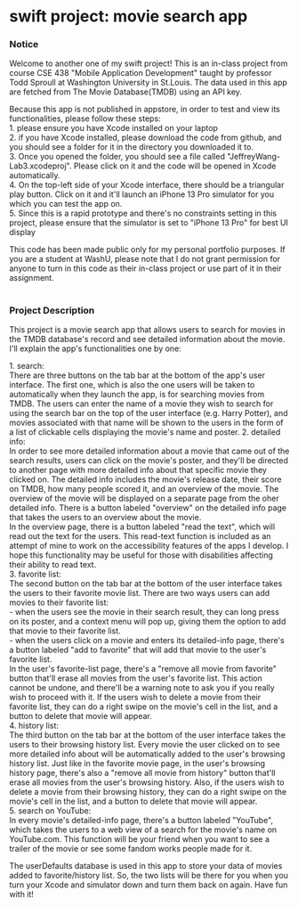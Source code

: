 # swift project: movie search app

<h3>Notice</h3>
<p>
Welcome to another one of my swift project! This is an in-class project from course CSE 438 "Mobile Application Development" taught by professor Todd Sproull at Washington University in St.Louis. The data used in this app are fetched from The Movie Database(TMDB) using an API key.
</p>
<p>
Because this app is not published in appstore, in order to test and view its functionalities, please follow these steps:<br>
1. please ensure you have Xcode installed on your laptop<br>
2. if you have Xcode installed, please download the code from github, and you should see a folder for it in the directory you downloaded it to.<br>
3. Once you opened the folder, you should see a file called "JeffreyWang-Lab3.xcodeproj". Please click on it and the code will be opened in Xcode automatically.<br>
4. On the top-left side of your Xcode interface, there should be a triangular play button. Click on it and it'll launch an iPhone 13 Pro simulator for you which you can test the app on.<br>
5. Since this is a rapid prototype and there's no constraints setting in this project, please ensure that the simulator is set to "iPhone 13 Pro" for best UI display<br>
</p>
<p>
This code has been made public only for my personal portfolio purposes. If you are a student at WashU, please note that I do not grant permission for anyone to turn in this code as their in-class project or use part of it in their assignment.
</p>

#

<h3>Project Description</h3>
<p>
This project is a movie search app that allows users to search for movies in the TMDB database's record and see detailed information about the movie. I'll explain the app's functionalities one by one:</p>
<p>
1. search:<br>
There are three buttons on the tab bar at the bottom of the app's user interface. The first one, which is also the one users will be taken to automatically when they launch the app, is for searching movies from TMDB. The users can enter the name of a movie they wish to search for using the search bar on the top of the user interface (e.g. Harry Potter), and movies associated with that name will be shown to the users in the form of a list of clickable cells displaying the movie's name and poster. 
2. detailed info:<br>
In order to see more detailed information about a movie that came out of the search results, users can click on the movie's poster, and they'll be directed to another page with more detailed info about that specific movie they clicked on. The detailed info includes the movie's release date, their score on TMDB, how many people scored it, and an overview of the movie. The overview of the movie will be displayed on a separate page from the oher detailed info. There is a button labeled "overview" on the detailed info page that takes the users to an overview about the movie.<br> 
In the overview page, there is a button labeled "read the text", which will read out the text for the users. This read-text function is included as an attempt of mine to work on the accessibility features of the apps I develop. I hope this functionality may be useful for those with disabilities affecting their ability to read text.<br>
3. favorite list:<br>
The second button on the tab bar at the bottom of the user interface takes the users to their favorite movie list. There are two ways users can add movies to their favorite list:<br>
  - when the users see the movie in their search result, they can long press on its poster, and a context menu will pop up, giving them the option to add that movie to their favorite list.<br>
  - when the users click on a movie and enters its detailed-info page, there's a button labeled "add to favorite" that will add that movie to the user's favorite list.<br>
In the user's favorite-list page, there's a "remove all movie from favorite" button that'll erase all movies from the user's favorite list. This action cannot be undone, and there'll be a warning note to ask you if you really wish to proceed with it. If the users wish to delete a movie from their favorite list, they can do a right swipe on the movie's cell in the list, and a button to delete that movie will appear.<br>
4. history list:<br>
The third button on the tab bar at the bottom of the user interface takes the users to their browsing history list. Every movie the user clicked on to see more detailed info about will be automatically added to the user's browsing history list. Just like in the favorite movie page, in the user's browsing history page, there's also a "remove all movie from history" button that'll erase all movies from the user's browsing history. Also, if the users wish to delete a movie from their browsing history, they can do a right swipe on the movie's cell in the list, and a button to delete that movie will appear.<br>
5. search on YouTube:<br>
In every movie's detailed-info page, there's a button labeled "YouTube", which takes the users to a web view of a search for the movie's name on YouTube.com. This function will be your friend when you want to see a trailer of the movie or see some fandom works people made for it. <br>
</p>
The userDefaults database is used in this app to store your data of movies added to favorite/history list. So, the two lists will be there for you when you turn your Xcode and simulator down and turn them back on again. Have fun with it!
